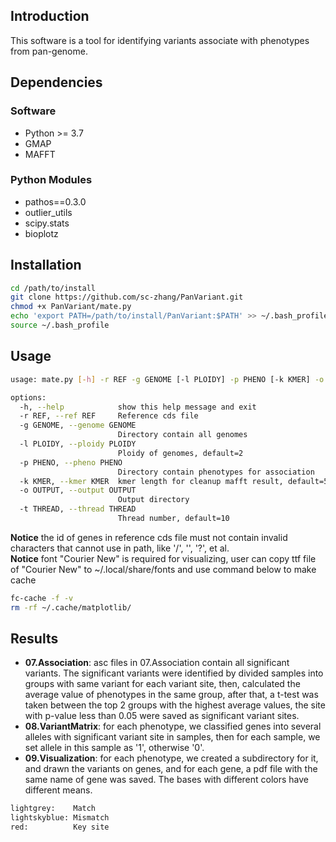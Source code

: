 ## Introduction
This software is a tool for identifying variants associate with phenotypes from pan-genome.

## Dependencies
### Software
 - Python >= 3.7
 - GMAP
 - MAFFT
### Python Modules
 - pathos==0.3.0
 - outlier_utils
 - scipy.stats
 - bioplotz

## Installation
```bash
cd /path/to/install
git clone https://github.com/sc-zhang/PanVariant.git
chmod +x PanVariant/mate.py
echo 'export PATH=/path/to/install/PanVariant:$PATH' >> ~/.bash_profile
source ~/.bash_profile
```

## Usage
```bash
usage: mate.py [-h] -r REF -g GENOME [-l PLOIDY] -p PHENO [-k KMER] -o OUTPUT [-t THREAD]

options:
  -h, --help            show this help message and exit
  -r REF, --ref REF     Reference cds file
  -g GENOME, --genome GENOME
                        Directory contain all genomes
  -l PLOIDY, --ploidy PLOIDY
                        Ploidy of genomes, default=2
  -p PHENO, --pheno PHENO
                        Directory contain phenotypes for association
  -k KMER, --kmer KMER  kmer length for cleanup mafft result, default=5
  -o OUTPUT, --output OUTPUT
                        Output directory
  -t THREAD, --thread THREAD
                        Thread number, default=10
```
**Notice** the id of genes in reference cds file must not contain invalid characters that cannot use in path, like '/', 
'\', '?', et al.  
**Notice** font "Courier New" is required for visualizing, user can copy ttf file of "Courier New" to 
~/.local/share/fonts and use command below to make cache
```bash
fc-cache -f -v
rm -rf ~/.cache/matplotlib/
```

## Results
- **07.Association**: asc files in 07.Association contain all significant variants. The significant variants were 
identified by divided samples into groups with same variant for each variant site, then, calculated the average value 
of phenotypes in the same group, after that, a t-test was taken between the top 2 groups with the highest average 
values, the site with p-value less than 0.05 were saved as significant variant sites.
- **08.VariantMatrix**: for each phenotype, we classified genes into several alleles with significant variant site in 
samples, then for each sample, we set allele in this sample as '1', otherwise '0'.
- **09.Visualization**: for each phenotype, we created a subdirectory for it, and drawn the variants on genes, and for
each gene, a pdf file with the same name of gene was saved. The bases with different colors have different means.
```bash
lightgrey:    Match
lightskyblue: Mismatch
red:          Key site
```